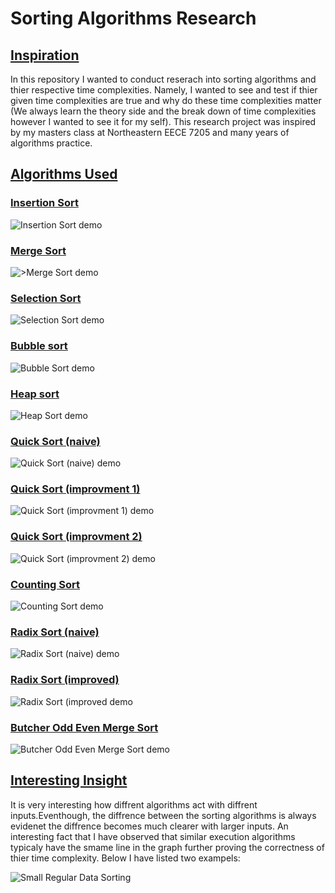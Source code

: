 ﻿# Sorting Algorithms Research

## <ins>Inspiration<ins>
In this repository I wanted to conduct reserach into sorting algorithms and thier respective time complexities. Namely, I wanted to see and test if thier given time complexities are true and why do these time complexities matter (We always learn the theory side and the break down of time complexities however I wanted to see it for my self). This research project was inspired by my masters class at Northeastern EECE 7205 and many years of algorithms practice.

## <ins>Algorithms Used<ins>

### <ins>Insertion Sort<ins>

![Insertion Sort demo](gifs/insertion_sort_animation.gif)

### <ins>Merge Sort<ins>

![>Merge Sort demo](gifs/merge_sort_animation.gif)

### <ins>Selection Sort<ins>

![Selection Sort demo](gifs/selection_sort_animation.gif)

### <ins>Bubble sort<ins>

![Bubble Sort demo](gifs/bubble_sort_animation.gif)

### <ins>Heap sort<ins>

![Heap Sort demo]()

### <ins>Quick Sort (naive)<ins>

![Quick Sort (naive) demo]()

### <ins>Quick Sort (improvment 1)<ins>

![Quick Sort (improvment 1) demo]()

### <ins>Quick Sort (improvment 2)<ins>

![Quick Sort (improvment 2) demo]()

### <ins>Counting Sort<ins>

![Counting Sort demo](gifs/counting_sort_animation.gif)

### <ins>Radix Sort (naive)<ins>

![Radix Sort (naive) demo](gifs/radix_sort_improved_animation.gif)

### <ins>Radix Sort (improved)<ins>

![Radix Sort (improved demo](gifs/radix_sort_improved_animation.gif)

### <ins>Butcher Odd Even Merge Sort<ins>

![Butcher Odd Even Merge Sort demo](gifs/butcher_odd_even_merge_sort_animation.gif)

## <ins>Interesting Insight<ins>

It is very interesting how diffrent algorithms act with diffrent inputs.Eventhough, the diffrence between the sorting algorithms is always evidenet the diffrence becomes much clearer with larger inputs. An interesting fact that I have observed that similar execution algorithms typicaly have the smame line in the graph further proving the correctness of thier time complexity. Below I have listed two exampels:

![Small Regular Data Sorting](plots/plots_of_algo_comparisons/small%20regular.png)




